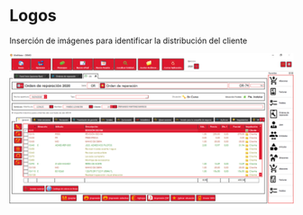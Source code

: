# Logos

Inserción de imágenes para identificar la distribución del cliente

![](../../../.gitbook/assets/image%20%28384%29.png)

